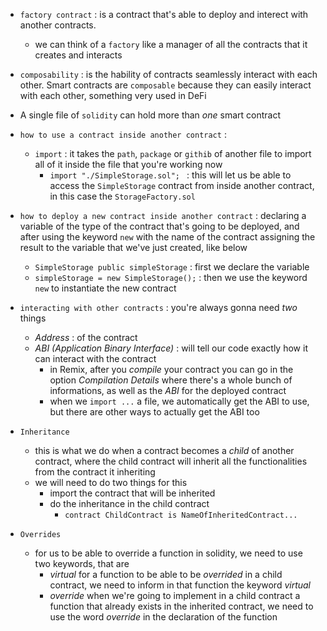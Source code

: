 - `factory contract` : is a contract that's able to deploy and interect with another contracts.
	- we can think of a `factory` like a manager of all the contracts that it creates and interacts

- `composability` : is the hability of contracts seamlessly interact with each other. Smart contracts are `composable` because they can easily interact with each other, something very used in DeFi

- A single file of `solidity` can hold more than *one* smart contract

- `how to use a contract inside another contract` : 
	- `import` : it takes the `path`, `package` or `githib` of another file to import all of it inside the file that you're working now
		- `import "./SimpleStorage.sol"; ` : this will let us be able to access the `SimpleStorage` contract from inside another contract, in this case the `StorageFactory.sol`
		
- `how to deploy a new contract inside another contract` : declaring a variable of the type of the contract that's going to be deployed, and after using the keyword `new` with the name of the contract assigning the result to the variable that we've just created, like below
	- `SimpleStorage public simpleStorage` : first we declare the variable 
	- `simpleStorage = new SimpleStorage();` : then we use the keyword `new` to instantiate the new contract

- `interacting with other contracts` : you're always gonna need *two* things
	- *Address* : of the contract
	- *ABI (Application Binary Interface)* : will tell our code exactly how it can interact with the contract 
		- in Remix, after you *compile* your contract you can go in the option *Compilation Details*  where there's a whole bunch of informations, as well as the *ABI* for the deployed contract
		- when we `import ...` a file, we automatically get the ABI to use, but there are other ways to actually get the ABI too

- `Inheritance`
	- this is what we do when a contract becomes a *child* of another contract, where the child contract will inherit all the functionalities from the contract it inheriting
	- we will need to do two things for this
		- import the contract that will be inherited
		- do the inheritance in the child contract
			- `contract ChildContract is NameOfInheritedContract...`
 - `Overrides`
	 - for us to be able to override a function in solidity, we need to use two keywords, that are
		 - *virtual* for a function to be able to be *overrided* in a child contract, we need to inform in that function the keyword *virtual*
		 - *override* when we're going to implement in a child contract a function that already exists in the inherited contract, we need to use the word *override* in the declaration of the function
